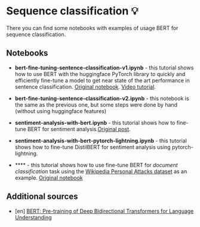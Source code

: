 # Sequence classification 💡
There you can find some notebooks with examples of usage BERT for sequence classification.

## Notebooks
+ **bert-fine-tuning-sentence-classification-v1.ipynb** - this tutorial shows how to use BERT with the huggingface PyTorch library to quickly and efficiently fine-tune a model to get near state of the art performance in sentence classification. [Original notebook](https://colab.research.google.com/drive/1pTuQhug6Dhl9XalKB0zUGf4FIdYFlpcX). [Video tutorial](https://www.youtube.com/watch?v=x66kkDnbzi4&list=PLam9sigHPGwOBuH4_4fr-XvDbe5uneaf6&index=3).

+ **bert-fine-tuning-sentence-classification-v2.ipynb** - this notebook is the same as the previous one, but some steps were done by hand (without using huggingface features)

+ **sentiment-analysis-with-bert.ipynb** - this tutorial shows how to fine-tune BERT for sentiment analysis.[Original post](https://curiousily.com/posts/sentiment-analysis-with-bert-and-hugging-face-using-pytorch-and-python/).

+ **sentiment-analysis-with-bert-pytorch-lightning.ipynb** - this tutorial shows how to fine-tune DistilBERT for sentiment analysis using pytorch-lightning.

+ **** - this tutorial shows how to use fine-tune BERT for _document classification_ task using the [Wikipedia Personal Attacks dataset](https://github.com/ewulczyn/wiki-detox/blob/master/src/figshare/Wikipedia%20Talk%20Data%20-%20Getting%20Started.ipynb) as an example. [Original notebook](https://colab.research.google.com/drive/1Y4o3jh3ZH70tl6mCd76vz_IxX23biCPP)

## Additional sources
   + [en] [BERT: Pre-training of Deep Bidirectional Transformers for Language Understanding](https://arxiv.org/abs/1810.04805)